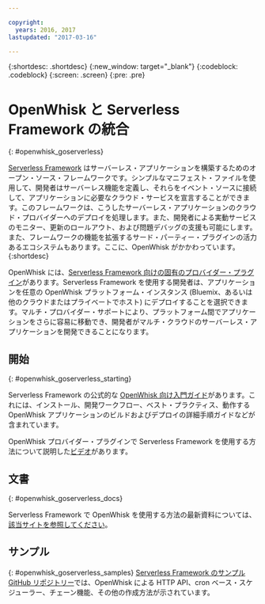 ```yaml
---

copyright:
  years: 2016, 2017
lastupdated: "2017-03-16"

---
```


{:shortdesc: .shortdesc}
{:new_window: target="_blank"}
{:codeblock: .codeblock}
{:screen: .screen}
{:pre: .pre}

# OpenWhisk と Serverless Framework の統合
{: #openwhisk_goserverless}

[Serverless Framework](https://serverless.com/) はサーバーレス・アプリケーションを構築するためのオープン・ソース・フレームワークです。シンプルなマニフェスト・ファイルを使用して、開発者はサーバーレス機能を定義し、それらをイベント・ソースに接続して、アプリケーションに必要なクラウド・サービスを宣言することができます。このフレームワークは、こうしたサーバーレス・アプリケーションのクラウド・プロバイダーへのデプロイを処理します。また、開発者による実動サービスのモニター、更新のロールアウト、および問題デバッグの支援も可能にします。また、フレームワークの機能を拡張するサード・パーティー・プラグインの活力あるエコシステムもあります。ここに、OpenWhisk がかかわっています。
{:shortdesc}

OpenWhisk には、[Serverless Framework 向けの固有のプロバイダー・プラグイン](https://github.com/serverless/serverless-openwhisk)があります。Serverless Framework を使用する開発者は、アプリケーションを任意の OpenWhisk プラットフォーム・インスタンス (Bluemix、あるいは他のクラウドまたはプライベートでホスト) にデプロイすることを選択できます。マルチ・プロバイダー・サポートにより、プラットフォーム間でアプリケーションをさらに容易に移動でき、開発者がマルチ・クラウドのサーバーレス・アプリケーションを開発できることになります。

## 開始
{: #openwhisk_goserverless_starting}

Serverless Framework の公式的な [OpenWhisk 向け入門ガイド](https://serverless.com/framework/docs/providers/openwhisk/guide/intro/)があります。これには、インストール、開発ワークフロー、ベスト・プラクティス、動作する OpenWhisk アプリケーションのビルドおよびデプロイの詳細手順ガイドなどが含まれています。

OpenWhisk プロバイダー・プラグインで Serverless Framework を使用する方法について説明した[ビデオ](https://youtu.be/GJY10W98Itc)があります。
## 文書
{: #openwhisk_goserverless_docs}

Serverless Framework で OpenWhisk を使用する方法の最新資料については、[該当サイトを参照してください](https://serverless.com/framework/docs/providers/openwhisk/)。
## サンプル
{: #openwhisk_goserverless_samples}
[Serverless Framework のサンプル GitHub リポジトリー](https://github.com/serverless/examples)では、OpenWhisk による HTTP API、cron ベース・スケジューラー、チェーン機能、その他の作成方法が示されています。
